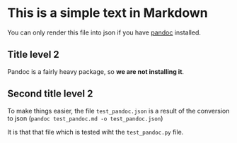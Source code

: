 # This is a simple text in Markdown

You can only render this file into json 
if you have [pandoc](https://pandoc.org/) installed.

## Title level 2
Pandoc is a fairly heavy package, so **we are not installing it**.

## Second title level 2
To make things easier, the file `test_pandoc.json` is a result of the conversion to json (`pandoc test_pandoc.md -o test_pandoc.json`)

It is that that file which is tested wiht the `test_pandoc.py` file.